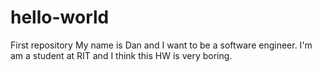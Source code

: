 # hello-world
First repository
My name is Dan and I want to be a software engineer. I'm am a student at RIT and I think this HW is very boring.
